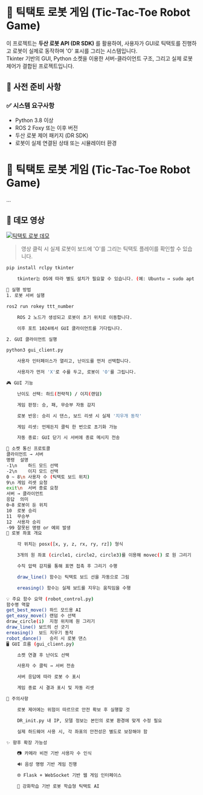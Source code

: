 # 🤖 틱택토 로봇 게임 (Tic-Tac-Toe Robot Game)

이 프로젝트는 **두산 로봇 API (DR SDK)** 를 활용하여, 사용자가 GUI로 틱택토를 진행하고 로봇이 실제로 동작하며 'O' 표시를 그리는 시스템입니다.  
Tkinter 기반의 GUI, Python 소켓을 이용한 서버-클라이언트 구조, 그리고 실제 로봇 제어가 결합된 프로젝트입니다.


## 🔧 사전 준비 사항

### ✅ 시스템 요구사항

- Python 3.8 이상
- ROS 2 Foxy 또는 이후 버전
- 두산 로봇 제어 패키지 (DR SDK)
- 로봇이 실제 연결된 상태 또는 시뮬레이터 환경

# 🤖 틱택토 로봇 게임 (Tic-Tac-Toe Robot Game)

...

## 🎥 데모 영상

[![틱택토 로봇 데모](https://img.youtube.com/vi/VpZkLcmdUkc/0.jpg)](https://youtu.be/VpZkLcmdUkc)

> 영상 클릭 시 실제 로봇이 보드에 'O'를 그리는 틱택토 플레이를 확인할 수 있습니다.


```bash
pip install rclpy tkinter

    tkinter는 OS에 따라 별도 설치가 필요할 수 있습니다. (예: Ubuntu → sudo apt install python3-tk)

🚀 실행 방법
1. 로봇 서버 실행

ros2 run rokey ttt_number

    ROS 2 노드가 생성되고 로봇이 초기 위치로 이동합니다.

    이후 포트 1024에서 GUI 클라이언트를 기다립니다.

2. GUI 클라이언트 실행

python3 gui_client.py

    사용자 인터페이스가 열리고, 난이도를 먼저 선택합니다.

    사용자가 먼저 'X'로 수를 두고, 로봇이 'O'를 그립니다.

🎮 GUI 기능

    난이도 선택: 하드(전략적) / 이지(랜덤)

    게임 판정: 승, 패, 무승부 자동 감지

    로봇 반응: 승리 시 댄스, 보드 리셋 시 실제 '지우개 동작'

    게임 리셋: 언제든지 클릭 한 번으로 초기화 가능

    자동 종료: GUI 닫기 시 서버에 종료 메시지 전송

🔌 소켓 통신 프로토콜
클라이언트 → 서버
명령	설명
-1\n	하드 모드 선택
-2\n	이지 모드 선택
0 ~ 8\n	사용자 수 (틱택토 보드 위치)
9\n	게임 리셋 요청
exit\n	서버 종료 요청
서버 → 클라이언트
응답	의미
0~8	로봇이 둔 위치
10	로봇 승리
11	무승부
12	사용자 승리
-99	잘못된 명령 or 예외 발생
📐 로봇 좌표 개요

    각 위치는 posx([x, y, z, rx, ry, rz]) 형식

    3개의 원 좌표 (circle1, circle2, circle3)를 이용해 movec() 로 원 그리기

    수직 압력 감지를 통해 표면 접촉 후 그리기 수행

    draw_line() 함수는 틱택토 보드 선을 자동으로 그림

    ereasing() 함수는 실제 보드를 지우는 움직임을 수행

💡 주요 함수 요약 (robot_control.py)
함수명	역할
get_best_move()	하드 모드용 AI
get_easy_move()	랜덤 수 선택
draw_circle(i)	지정 위치에 원 그리기
draw_line()	보드의 선 긋기
ereasing()	보드 지우기 동작
robot_dance()	승리 시 로봇 댄스
🖥️ GUI 흐름 (gui_client.py)

    소켓 연결 후 난이도 선택

    사용자 수 클릭 → 서버 전송

    서버 응답에 따라 로봇 수 표시

    게임 종료 시 결과 표시 및 자동 리셋

📌 주의사항

    로봇 제어에는 위험이 따르므로 안전 확보 후 실행할 것

    DR_init.py 내 IP, 모델 정보는 본인의 로봇 환경에 맞게 수정 필요

    실제 하드웨어 사용 시, 각 좌표의 안전성은 별도로 보장해야 함

✨ 향후 확장 가능성

    📷 카메라 비전 기반 사용자 수 인식

    🔊 음성 명령 기반 게임 진행

    🌐 Flask + WebSocket 기반 웹 게임 인터페이스

    🧠 강화학습 기반 로봇 학습형 틱택토 AI
